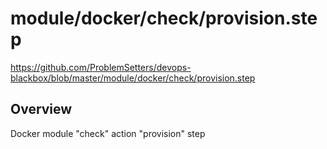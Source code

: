 # module/docker/check/provision.step

https://github.com/ProblemSetters/devops-blackbox/blob/master/module/docker/check/provision.step

## Overview

Docker module "check" action "provision" step



